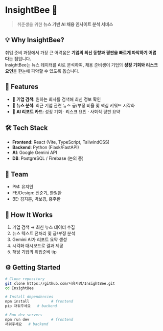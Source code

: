 # InsightBee 🐝

> 취준생을 위한 **뉴스 기반 AI 채용 인사이트 분석 서비스**

## 💡 Why InsightBee?

취업 준비 과정에서 가장 큰 어려움은 **기업의 최신 동향과 평판을 빠르게 파악하기 어렵다**는 점입니다.  
InsightBee는 뉴스 데이터를 AI로 분석하여, 채용 준비생이 기업의 **성장 기회와 리스크 요인**을 한눈에 파악할 수 있도록 돕습니다.

## 🚀 Features

- 🐝 **기업 검색**: 원하는 회사를 검색해 최신 정보 확인
- 📰 **뉴스 분석**: 최근 기업 관련 뉴스 긍/부정 비율 및 핵심 키워드 시각화
- 🤖 **AI 리포트 카드**: 성장 기회 · 리스크 요인 · 사회적 평판 요약

## 🛠️ Tech Stack

- **Frontend**: React (Vite, TypeScript, TailwindCSS)
- **Backend**: Python (Flask/FastAPI)
- **AI**: Google Gemini API
- **DB**: PostgreSQL / Firebase (논의 중)

## 👥 Team

- PM: 유지인
- FE/Design: 전준기, 한철완
- BE: 김지훈, 박보경, 홍주환

## 🔎 How It Works

1. 기업 검색 → 최신 뉴스 데이터 수집
2. 뉴스 텍스트 전처리 및 긍/부정 분석
3. Gemini AI가 리포트 요약 생성
4. 시각화 대시보드로 결과 제공
5. 해당 기업의 취업준비 tip

## ⚙️ Getting Started

```bash
# Clone repository
git clone https://github.com/사용자명/InsightBee.git
cd InsightBee

# Install dependencies
npm install          # frontend
pip 채워주세요   # backend

# Run dev servers
npm run dev          # frontend
채워주세요   # backend
```
